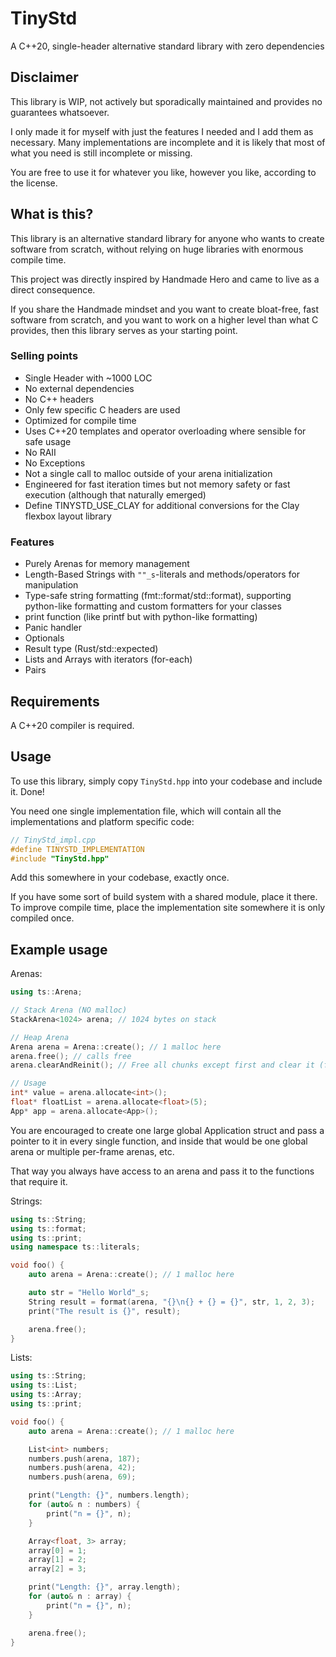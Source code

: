 # TinyStd
A C++20, single-header alternative standard library with zero dependencies

## Disclaimer

This library is WIP, not actively but sporadically maintained and provides no guarantees whatsoever.

I only made it for myself with just the features I needed and I add them as necessary. Many implementations are incomplete and it is likely that most of what you need is still incomplete or missing. 

You are free to use it for whatever you like, however you like, according to the license.

## What is this?

This library is an alternative standard library for anyone who wants to create software from scratch, without relying on huge libraries with enormous compile time.

This project was directly inspired by Handmade Hero and came to live as a direct consequence.

If you share the Handmade mindset and you want to create bloat-free, fast software from scratch, and you want to work on a higher level than what C provides, then this library serves as your starting point.

### Selling points

- Single Header with ~1000 LOC
- No external dependencies
- No C++ headers
- Only few specific C headers are used
- Optimized for compile time
- Uses C++20 templates and operator overloading where sensible for safe usage
- No RAII
- No Exceptions
- Not a single call to malloc outside of your arena initialization
- Engineered for fast iteration times but not memory safety or fast execution (although that naturally emerged)
- Define TINYSTD_USE_CLAY for additional conversions for the Clay flexbox layout library

### Features

- Purely Arenas for memory management
- Length-Based Strings with `""_s`-literals and methods/operators for manipulation
- Type-safe string formatting (fmt::format/std::format), supporting python-like formatting and custom formatters for your classes
- print function (like printf but with python-like formatting)
- Panic handler
- Optionals
- Result type (Rust/std::expected)
- Lists and Arrays with iterators (for-each)
- Pairs

## Requirements

A C++20 compiler is required.

## Usage

To use this library, simply copy `TinyStd.hpp` into your codebase and include it. Done!

You need one single implementation file, which will contain all the implementations and platform specific code:
```cpp
// TinyStd_impl.cpp
#define TINYSTD_IMPLEMENTATION
#include "TinyStd.hpp"
```

Add this somewhere in your codebase, exactly once.

If you have some sort of build system with a shared module, place it there. To improve compile time, place the implementation site somewhere it is only compiled once.

## Example usage

Arenas:
```cpp
using ts::Arena;

// Stack Arena (NO malloc)
StackArena<1024> arena; // 1024 bytes on stack

// Heap Arena
Arena arena = Arena::create(); // 1 malloc here
arena.free(); // calls free
arena.clearAndReinit(); // Free all chunks except first and clear it (faster than free + create, no malloc)

// Usage
int* value = arena.allocate<int>();
float* floatList = arena.allocate<float>(5);
App* app = arena.allocate<App>();
```

You are encouraged to create one large global Application struct and pass a pointer to it in every single function, 
and inside that would be one global arena or multiple per-frame arenas, etc.

That way you always have access to an arena and pass it to the functions that require it.

Strings:
```cpp
using ts::String;
using ts::format;
using ts::print;
using namespace ts::literals;

void foo() {
    auto arena = Arena::create(); // 1 malloc here

    auto str = "Hello World"_s;
    String result = format(arena, "{}\n{} + {} = {}", str, 1, 2, 3);
    print("The result is {}", result);

    arena.free();
}
```

Lists:
```cpp
using ts::String;
using ts::List;
using ts::Array;
using ts::print;

void foo() {
    auto arena = Arena::create(); // 1 malloc here

    List<int> numbers;
    numbers.push(arena, 187);
    numbers.push(arena, 42);
    numbers.push(arena, 69);

    print("Length: {}", numbers.length);
    for (auto& n : numbers) {
        print("n = {}", n);
    }

    Array<float, 3> array;
    array[0] = 1;
    array[1] = 2;
    array[2] = 3;

    print("Length: {}", array.length);
    for (auto& n : array) {
        print("n = {}", n);
    }

    arena.free();
}
```